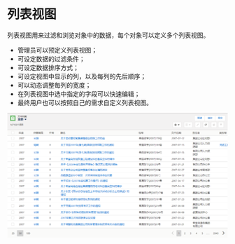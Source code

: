 列表视图
===

列表视图用来过滤和浏览对象中的数据，每个对象可以定义多个列表视图。
- 管理员可以预定义列表视图；
- 可设定数据的过滤条件；
- 可设定数据排序方式；
- 可设定视图中显示的列，以及每列的先后顺序；
- 可以动态调整每列的宽度；
- 在列表视图中选中指定的字段可以快速编辑；
- 最终用户也可以按照自己的需求自定义列表视图。

![](images/2018-03-07-16-51-30.png)